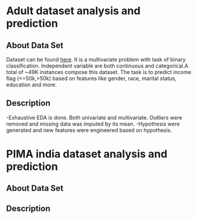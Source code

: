 # Adult dataset analysis and prediction
## About Data Set
Dataset can be found [here](http://archive.ics.uci.edu/ml/datasets/Adult). It is a multivariate problem with task of binary classification. Independent variable are both continuous and categorical.A total of ~49K instances compose this dataset. 
The task is to predict income flag (<=50k,>50k) based on features like gender, race, marital status, education and more.


## Description
-Exhaustive EDA is done. Both univariate and multivariate. Outliers were removed and missing data was imputed by its mean.
-Hypothesis were generated and new features were engineered based on hypothesis.





# PIMA india dataset analysis and prediction
## About Data Set

## Description
